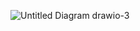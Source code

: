 ![Untitled Diagram drawio-3](https://user-images.githubusercontent.com/68775197/153269081-ff110db8-b708-4211-b545-f13f74a1c05f.png)
